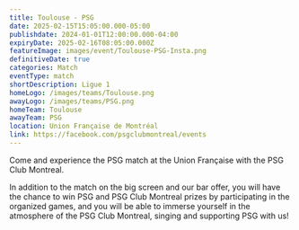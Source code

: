```yaml
---
title: Toulouse - PSG
date: 2025-02-15T15:05:00.000-05:00
publishdate: 2024-01-01T12:00:00.000-04:00
expiryDate: 2025-02-16T08:05:00.000Z
featureImage: images/event/Toulouse-PSG-Insta.png
definitiveDate: true
categories: Match
eventType: match
shortDescription: Ligue 1
homeLogo: /images/teams/Toulouse.png
awayLogo: /images/teams/PSG.png
homeTeam: Toulouse
awayTeam: PSG
location: Union Française de Montréal
link: https://facebook.com/psgclubmontreal/events
---
```


Come and experience the PSG match at the Union Française with the PSG Club Montreal.

In addition to the match on the big screen and our bar offer, you will have the chance to win PSG and PSG Club Montreal prizes by participating in the organized games, and you will be able to immerse yourself in the atmosphere of the PSG Club Montreal, singing and supporting PSG with us!
